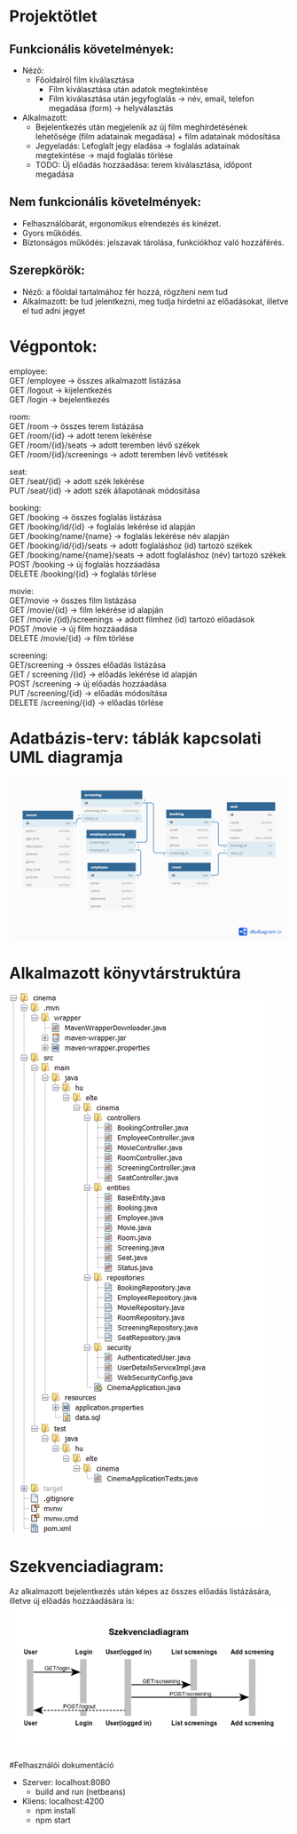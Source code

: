 # Projektötlet
## Funkcionális követelmények:
- Néző: 
  - Főoldalról film kiválasztása
	- Film kiválasztása után adatok megtekintése
	- Film kiválasztása után jegyfoglalás -> név, email, telefon megadása (form) -> helyválasztás
- Alkalmazott:
  -	Bejelentkezés után megjelenik az új film meghirdetésének lehetősége (film adatainak megadása) + film adatainak módosítása
  -	Jegyeladás: Lefoglalt jegy eladása -> foglalás adatainak megtekintése -> majd foglalás törlése
  -	TODO: Új előadás hozzáadása: terem kiválasztása, időpont megadása

## Nem funkcionális követelmények:
-	Felhasználóbarát, ergonomikus elrendezés és kinézet.
-	Gyors működés.
-	Biztonságos működés: jelszavak tárolása, funkciókhoz való hozzáférés.

## Szerepkörök: 
-	Néző: a főoldal tartalmához fér hozzá, rögzíteni nem tud
-	Alkalmazott: be tud jelentkezni, meg tudja hirdetni az előadásokat, illetve el tud adni jegyet

# Végpontok:

employee:  
GET /employee -> összes alkalmazott listázása  
GET /logout -> kijelentkezés  
GET /login -> bejelentkezés  

room:  
GET /room -> összes terem listázása  
GET /room/{id} -> adott terem lekérése  
GET /room/{id}/seats -> adott teremben lévő székek  
GET /room/{id}/screenings -> adott teremben lévő vetítések  

seat:  
GET /seat/{id} -> adott szék lekérése  
PUT /seat/{id} -> adott szék állapotának módosítása    

booking:  
GET /booking -> összes foglalás listázása  
GET /booking/id/{id} -> foglalás lekérése id alapján  
GET /booking/name/{name} -> foglalás lekérése név alapján  
GET /booking/id/{id}/seats -> adott foglaláshoz (id) tartozó székek  
GET /booking/name/{name}/seats -> adott foglaláshoz (név) tartozó székek  
POST /booking -> új foglalás hozzáadása  
DELETE /booking/{id} -> foglalás törlése  

movie:  
GET/movie -> összes film listázása   
GET /movie/{id} -> film lekérése id alapján    
GET /movie /{id}/screenings -> adott filmhez (id) tartozó előadások    
POST /movie -> új film hozzáadása   
DELETE /movie/{id} -> film törlése  

screening:  
GET/screening -> összes előadás listázása  
GET / screening /{id} -> előadás lekérése id alapján  
POST /screening -> új előadás hozzáadása  
PUT /screening/{id} -> előadás módosítása  
DELETE /screening/{id} -> előadás törlése  

# Adatbázis-terv: táblák kapcsolati UML diagramja
![alt text](https://github.com/p3uvid/alkfejl/blob/master/uml.png)

# Alkalmazott könyvtárstruktúra
![alt text](https://github.com/p3uvid/alkfejl/blob/master/structure.png)  

# Szekvenciadiagram:  
Az alkalmazott bejelentkezés után képes az összes előadás listázására, illetve új előadás hozzáadására is:    
![alt text](https://github.com/p3uvid/alkfejl/blob/master/sequence.PNG) 

#Felhasználói dokumentáció
- Szerver: localhost:8080
  - build and run (netbeans)
- Kliens: localhost:4200
  - npm install
  - npm start
